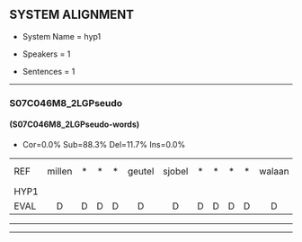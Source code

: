 
## SYSTEM ALIGNMENT

- System Name = hyp1

- Speakers = 1

- Sentences = 1

---

### S07C046M8_2LGPseudo

#### (S07C046M8_2LGPseudo-words)

- Cor=0.0%	Sub=88.3%	Del=11.7%	Ins=0.0%

|  |  |  |  |  |  |  |  |  |  |  |  |  |  |  |  |  |  |  |  |  |  |  |  |  |  |  |  |  |  |  |  |  |  |  |  |  |  |  |  |  |  |  |  |  |  |  |  |  |  |  |  |  |  |  |  |  |  |  |  |  |  |  |  |  |  |  |  |  |  |  |  |  |  |  |  |  |  |  |  |  |  |  |  |  |  |  |  |  |  |  |  |  |  |  |  |  |  |  |  |  |  |  |  |
|:--- |:---:|:---:|:---:|:---:|:---:|:---:|:---:|:---:|:---:|:---:|:---:|:---:|:---:|:---:|:---:|:---:|:---:|:---:|:---:|:---:|:---:|:---:|:---:|:---:|:---:|:---:|:---:|:---:|:---:|:---:|:---:|:---:|:---:|:---:|:---:|:---:|:---:|:---:|:---:|:---:|:---:|:---:|:---:|:---:|:---:|:---:|:---:|:---:|:---:|:---:|:---:|:---:|:---:|:---:|:---:|:---:|:---:|:---:|:---:|:---:|:---:|:---:|:---:|:---:|:---:|:---:|:---:|:---:|:---:|:---:|:---:|:---:|:---:|:---:|:---:|:---:|:---:|:---:|:---:|:---:|:---:|:---:|:---:|:---:|:---:|:---:|:---:|:---:|:---:|:---:|:---:|:---:|:---:|:---:|:---:|:---:|:---:|:---:|:---:|:---:|:---:|:---:|:---:|
| REF | millen | * | * | * | geutel | sjobel | * | * | * | * | walaan | erke | * | * | * | * | * | * | * | * | gevicht | *(mee) | *(mede) | * | * | * | * | * | * | * | * | * | * | * | gefouw | * | * | vurpaand | nizung | * | * | * | * | * | * | * | * | * | strellen | * | zwieten | foetbans | * | * | oonste | * | * | * | muider | grijnken | * | * | * | schielstaug | * | * | * | * | prilsood | * | * | vloender | * | * | * | * | milste | * | * | * | * | veurder | * | * | kloeien | * | *(groeien) | ulen | * | *(uilen) | orponk | * | schodig | ijpo | menuur | * | *(muren) | * | spreikje | hiffreeuw | * | * | wooien |
| HYP1 |  |  |  |  |  |  |  |  |  |  |  |  | meelden | volgtrug | v | e | uidu | jou | b | e | erbe | wa | wa | er | ke | ga | u | o | sa | s | e | nih | gevigt | me | mde | s | uh | de | kot | o | oors | ta | ook | waarstalk | ver | vertu | ge | fl | zu | vurand | nu | geen | g | kukue | rum | v | h | a | z | eten | ba | r | on | d | ma | du | gur | gre | do | i | shi | daar | sot | vo | ve | o | der | weel | het | t | veel | ta | v | g | r | groeen | uh | uh | uh | num | oor | dook | scaldig | en | po | ro | men | prhi | kia | girodi | eu | wo | gin |
| EVAL | D | D | D | D | D | D | D | D | D | D | D | D | S | S | S | S | S | S | S | S | S | S | S | S | S | S | S | S | S | S | S | S | S | S | S | S | S | S | S | S | S | S | S | S | S | S | S | S | S | S | S | S | S | S | S | S | S | S | S | S | S | S | S | S | S | S | S | S | S | S | S | S | S | S | S | S | S | S | S | S | S | S | S | S | S | S | S | S | S | S | S | S | S | S | S | S | S | S | S | S | S | S | S |
---

---

